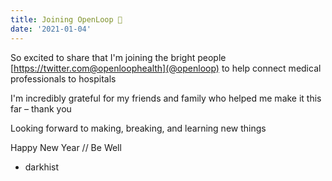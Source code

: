 ```yaml
---
title: Joining OpenLoop 🎉
date: '2021-01-04'
---
```


So excited to share that I'm joining the bright people [https://twitter.com@openloophealth](@openloop) to help connect medical professionals to hospitals

I'm incredibly grateful for my friends and family who helped me make it this far – thank you

Looking forward to making, breaking, and learning new things

Happy New Year // Be Well

- darkhist
